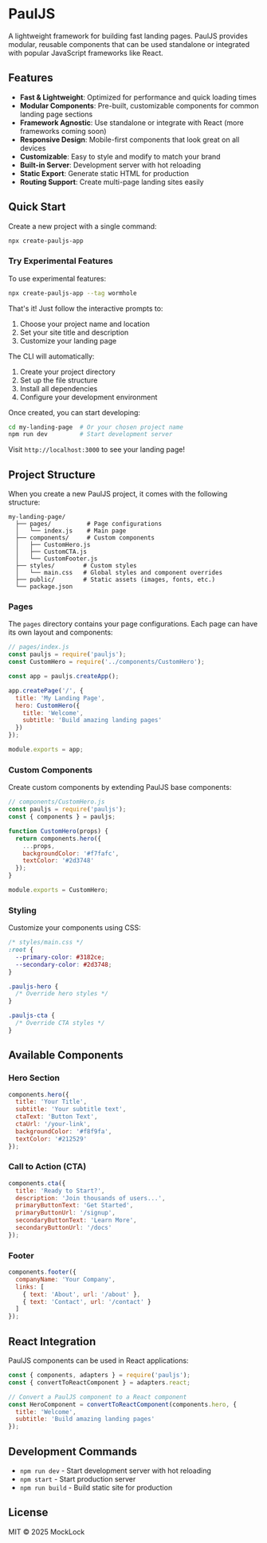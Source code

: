 # PaulJS

A lightweight framework for building fast landing pages. PaulJS provides modular, reusable components that can be used standalone or integrated with popular JavaScript frameworks like React.

## Features

- **Fast & Lightweight**: Optimized for performance and quick loading times
- **Modular Components**: Pre-built, customizable components for common landing page sections
- **Framework Agnostic**: Use standalone or integrate with React (more frameworks coming soon)
- **Responsive Design**: Mobile-first components that look great on all devices
- **Customizable**: Easy to style and modify to match your brand
- **Built-in Server**: Development server with hot reloading
- **Static Export**: Generate static HTML for production
- **Routing Support**: Create multi-page landing sites easily

## Quick Start

Create a new project with a single command:

```bash
npx create-pauljs-app
```

### Try Experimental Features

To use experimental features:

```bash
npx create-pauljs-app --tag wormhole
```

That's it! Just follow the interactive prompts to:
1. Choose your project name and location
2. Set your site title and description
3. Customize your landing page

The CLI will automatically:
1. Create your project directory
2. Set up the file structure
3. Install all dependencies
4. Configure your development environment

Once created, you can start developing:
```bash
cd my-landing-page  # Or your chosen project name
npm run dev         # Start development server
```

Visit `http://localhost:3000` to see your landing page!

## Project Structure

When you create a new PaulJS project, it comes with the following structure:

```
my-landing-page/
  ├── pages/          # Page configurations
  │   └── index.js    # Main page
  ├── components/     # Custom components
  │   ├── CustomHero.js
  │   ├── CustomCTA.js
  │   └── CustomFooter.js
  ├── styles/        # Custom styles
  │   └── main.css   # Global styles and component overrides
  ├── public/        # Static assets (images, fonts, etc.)
  └── package.json
```

### Pages

The `pages` directory contains your page configurations. Each page can have its own layout and components:

```javascript
// pages/index.js
const pauljs = require('pauljs');
const CustomHero = require('../components/CustomHero');

const app = pauljs.createApp();

app.createPage('/', {
  title: 'My Landing Page',
  hero: CustomHero({
    title: 'Welcome',
    subtitle: 'Build amazing landing pages'
  })
});

module.exports = app;
```

### Custom Components

Create custom components by extending PaulJS base components:

```javascript
// components/CustomHero.js
const pauljs = require('pauljs');
const { components } = pauljs;

function CustomHero(props) {
  return components.hero({
    ...props,
    backgroundColor: '#f7fafc',
    textColor: '#2d3748'
  });
}

module.exports = CustomHero;
```

### Styling

Customize your components using CSS:

```css
/* styles/main.css */
:root {
  --primary-color: #3182ce;
  --secondary-color: #2d3748;
}

.pauljs-hero {
  /* Override hero styles */
}

.pauljs-cta {
  /* Override CTA styles */
}
```

## Available Components

### Hero Section
```javascript
components.hero({
  title: 'Your Title',
  subtitle: 'Your subtitle text',
  ctaText: 'Button Text',
  ctaUrl: '/your-link',
  backgroundColor: '#f8f9fa',
  textColor: '#212529'
});
```

### Call to Action (CTA)
```javascript
components.cta({
  title: 'Ready to Start?',
  description: 'Join thousands of users...',
  primaryButtonText: 'Get Started',
  primaryButtonUrl: '/signup',
  secondaryButtonText: 'Learn More',
  secondaryButtonUrl: '/docs'
});
```

### Footer
```javascript
components.footer({
  companyName: 'Your Company',
  links: [
    { text: 'About', url: '/about' },
    { text: 'Contact', url: '/contact' }
  ]
});
```

## React Integration

PaulJS components can be used in React applications:

```javascript
const { components, adapters } = require('pauljs');
const { convertToReactComponent } = adapters.react;

// Convert a PaulJS component to a React component
const HeroComponent = convertToReactComponent(components.hero, {
  title: 'Welcome',
  subtitle: 'Build amazing landing pages'
});
```

## Development Commands

- `npm run dev` - Start development server with hot reloading
- `npm start` - Start production server
- `npm run build` - Build static site for production

## License

MIT © 2025 MockLock

